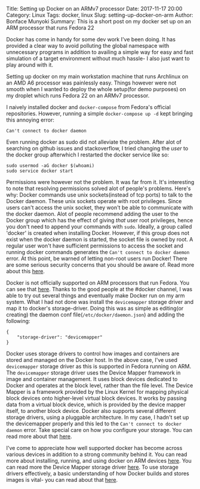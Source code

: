 Title: Setting up Docker on an ARMv7 processor
Date: 2017-11-17 20:00
Category: Linux
Tags: docker, linux
Slug: setting-up-docker-on-arm
Author: Bonface Munyoki
Summary: This is a short post on my docker set up on an ARM processor that runs Fedora 22

Docker has come in handy for some dev work I've been doing. It has provided a clear way to avoid polluting the global namespace with unnecessary programs in addition to availing a simple way for easy and fast simulation of a target environment without much hassle- I also just want to play around with it.

Setting up docker on my main workstation machine that runs Archlinux on an AMD A6 processor was painlessly easy. Things however were not smooth when I wanted to deploy the whole setup(for demo purposes) on my droplet which runs Fedora 22 on an ARMv7 processor.

I naively installed docker and `docker-compose` from Fedora's official repositories. However, running a simple `docker-compose up -d` kept bringing this annoying error:

```
Can't connect to docker daemon
```

Even running docker as sudo did not alleviate the problem. After alot of searching on github issues and stackoverflow, I tried changing the *user* to the docker group afterwhich I restarted the docker service like so:

```
sudo usermod -aG docker $(whoami)
sudo service docker start
```

Permissions were however not the problem. It was far from it. It's interesting to note that resolving permissions solved alot of people's problems. Here's why: Docker commands use unix sockets(instead of tcp ports) to talk to the Docker daemon. These unix sockets operate with root privileges. Since users can't access the unix socket, they won't be able to communicate with the docker daemon. Alot of people recommend adding the user to the Docker group which has the effect of giving *that* user root privileges, hence you don't need to append your commands with `sudo`. Ideally, a group called 'docker' is created when installing Docker. However, if this group does not exist when the docker daemon is started, the socket file is owned by root. A regular user won't have sufficient permissions to access the socket and running docker commands generates the `Can't connect to docker daemon` error. At this point, be warned of letting non-root users run Docker! There are some serious security concerns that you should be aware of. Read more about this [here](http://www.projectatomic.io/blog/2015/08/why-we-dont-let-non-root-users-run-docker-in-centos-fedora-or-rhel/).

Docker is not officially supported on ARM processors that run Fedora. You can see that [here](https://docs.docker.com/engine/installation/#server). Thanks to the good people at the #docker channel, I was able to try out several things and eventually make Docker run on my arm system. What I had not done was install the `devicemapper` storage driver and map it to docker's storage-driver. Doing this was as simple as editing(or creating) the daemon conf file(`/etc/docker/daemon.json`) and adding the following:

```
{
    "storage-driver": "devicemapper"
}
```

Docker uses storage drivers to control how images and containers are stored and managed on the Docker host. In the above case, I've used `devicemapper` storage driver as this is supported in Fedora running on ARM. The `devicemapper` storage driver uses the Device Mapper framework in image and container management. It uses block devices dedicated to Docker and operates at the block level, rather than the file level. The Device Mapper is a framework provided by the Linux Kernel for mapping physical block devices onto higher-level virtual block devices. It works by passing data from a virtual block device, which is provided by the device mapper itself, to another block device. Docker also supports several different storage drivers, using a pluggable architecture. In my case, I hadn't set up the devicemapper properly and this led to the `Can't connect to docker daemon` error. Take special care on how you configure your storage. You can read more about that [here](http://www.projectatomic.io/blog/2015/06/notes-on-fedora-centos-and-docker-storage-drivers/ ).

I've come to appreciate how well supported docker has become across various devices in addition to a strong community behind it. You can read more about installing, running, and using docker on ARM devices [here](https://github.com/umiddelb/armhf/wiki/Installing,-running,-using-docker-on-armhf-(ARMv7)-devices#installing-docker-on-fedora-22-armhfp ). You can read more the Device Mapper storage driver [here](https://docs.docker.com/engine/userguide/storagedriver/device-mapper-driver/ ). To use storage drivers effectively, a basic understanding of how Docker builds and stores images is vital- you can read about that [here](https://docs.docker.com/engine/userguide/storagedriver/imagesandcontainers/ ).

